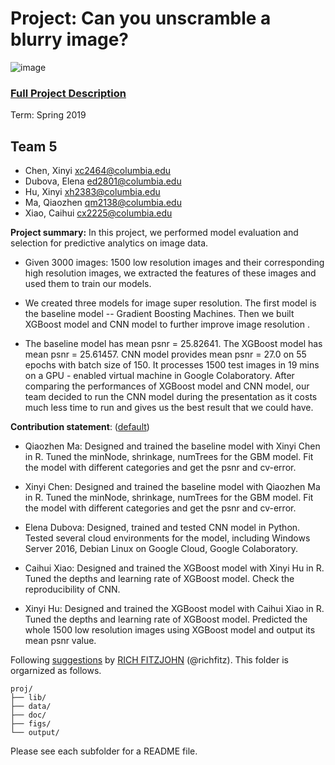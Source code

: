 # Project: Can you unscramble a blurry image? 
![image](figs/example.png)

### [Full Project Description](doc/project3_desc.md)

Term: Spring 2019

## Team 5

- Chen, Xinyi xc2464@columbia.edu
- Dubova, Elena ed2801@columbia.edu
- Hu, Xinyi xh2383@columbia.edu
- Ma, Qiaozhen qm2138@columbia.edu
- Xiao, Caihui cx2225@columbia.edu

**Project summary:** In this project, we performed model evaluation and selection for predictive analytics on image data. 

+ Given 3000 images: 1500 low resolution images and their corresponding high resolution images, we extracted the features of these images and used them to train our models. 

+ We created three models for image super resolution. The first model is the baseline model -- Gradient Boosting Machines. Then we built XGBoost model and CNN model to further improve image resolution . 

+ The baseline model has mean psnr = 25.82641. The XGBoost model has mean psnr = 25.61457. CNN model provides mean psnr = 27.0 on 55 epochs with batch size of 150. It processes 1500 test images in 19 mins on a GPU - enabled virtual machine in Google Colaboratory. After comparing the performances of XGBoost model and CNN model, our team decided to run the CNN model during the presentation as it costs much less time to run and gives us the best result that we could have.
		
	
**Contribution statement**: ([default](doc/a_note_on_contributions.md)) 


+ Qiaozhen Ma: Designed and trained the baseline model with Xinyi Chen in R. Tuned the minNode, shrinkage, numTrees for the GBM model. Fit the model with different categories and get the psnr and cv-error. 

+ Xinyi Chen: Designed and trained the baseline model with Qiaozhen Ma in R. Tuned the minNode, shrinkage, numTrees for the GBM model. Fit the model with different categories and get the psnr and cv-error. 

+ Elena Dubova: Designed, trained and tested CNN model in Python. Tested several cloud environments for the model, including Windows Server 2016, Debian Linux on Google Cloud, Google Colaboratory.

+ Caihui Xiao: Designed and trained the XGBoost model with  Xinyi Hu in R. Tuned the depths and learning rate of XGBoost model.  Check the reproducibility of CNN.

+ Xinyi Hu: Designed and trained the XGBoost model with Caihui Xiao in R. Tuned the depths and learning rate of XGBoost model. Predicted the whole 1500 low resolution images using XGBoost model and output its mean psnr value. 

Following [suggestions](http://nicercode.github.io/blog/2013-04-05-projects/) by [RICH FITZJOHN](http://nicercode.github.io/about/#Team) (@richfitz). This folder is orgarnized as follows.

```
proj/
├── lib/
├── data/
├── doc/
├── figs/
└── output/
```

Please see each subfolder for a README file.
